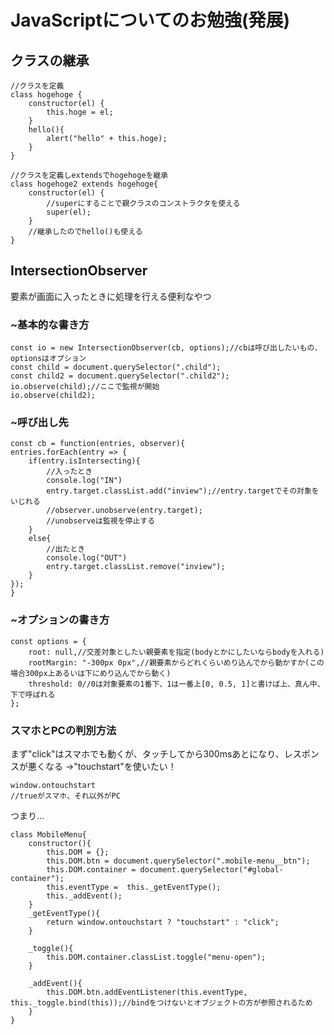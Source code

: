 # JavaScriptについてのお勉強(発展)

## クラスの継承

    //クラスを定義
    class hogehoge {
        constructor(el) {
            this.hoge = el;
        }
        hello(){
            alert("hello" + this.hoge);
        }
    }

    //クラスを定義しextendsでhogehogeを継承
    class hogehoge2 extends hogehoge{
        constructor(el) {
            //superにすることで親クラスのコンストラクタを使える
            super(el);
        }
        //継承したのでhello()も使える
    }

## IntersectionObserver
要素が画面に入ったときに処理を行える便利なやつ

### ~基本的な書き方

    const io = new IntersectionObserver(cb, options);//cbは呼び出したいもの、optionsはオプション
    const child = document.querySelector(".child");
    const child2 = document.querySelector(".child2");
    io.observe(child);//ここで監視が開始
    io.observe(child2);

### ~呼び出し先

    const cb = function(entries, observer){
    entries.forEach(entry => {
        if(entry.isIntersecting){
            //入ったとき
            console.log("IN")
            entry.target.classList.add("inview");//entry.targetでその対象をいじれる
            //observer.unobserve(entry.target);
            //unobserveは監視を停止する
        }
        else{
            //出たとき
            console.log("OUT")
            entry.target.classList.remove("inview");
        }
    });
    }

### ~オプションの書き方

    const options = {
        root: null,//交差対象としたい親要素を指定(bodyとかにしたいならbodyを入れる)
        rootMargin: "-300px 0px",//親要素からどれくらいめり込んでから動かすか(この場合300px上あるいは下にめり込んでから動く)
        threshold: 0//0は対象要素の1番下、1は一番上[0, 0.5, 1]と書けば上、真ん中、下で呼ばれる
    };


### スマホとPCの判別方法
まず"click"はスマホでも動くが、タッチしてから300msあとになり、レスポンスが悪くなる
→"touchstart"を使いたい！

    window.ontouchstart
    //trueがスマホ、それ以外がPC

つまり...

    class MobileMenu{
        constructor(){
            this.DOM = {};
            this.DOM.btn = document.querySelector(".mobile-menu__btn");
            this.DOM.container = document.querySelector("#global-container");
            this.eventType =  this._getEventType();
            this._addEvent();
        }
        _getEventType(){
            return window.ontouchstart ? "touchstart" : "click";
        }

        _toggle(){
            this.DOM.container.classList.toggle("menu-open");
        }

        _addEvent(){
            this.DOM.btn.addEventListener(this.eventType, this._toggle.bind(this));//bindをつけないとオブジェクトの方が参照されるため
        }
    }